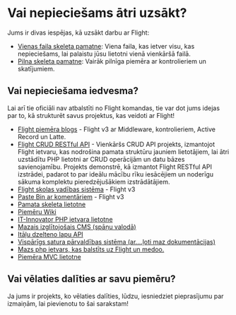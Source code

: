 # Vai nepieciešams ātri uzsākt?

Jums ir divas iespējas, kā uzsākt darbu ar Flight:

- [Vienas faila skeleta pamatne](https://github.com/flightphp/skeleton-simple): Viena faila, kas ietver visu, kas nepieciešams, lai palaistu jūsu lietotni vienā vienkāršā failā.
- [Pilna skeleta pamatne](https://github.com/flightphp/skeleton): Vairāk pilnīga piemēra ar kontrolieriem un skatījumiem.

## Vai nepieciešama iedvesma?

Lai arī tie oficiāli nav atbalstīti no Flight komandas, tie var dot jums idejas par to, kā strukturēt savus projektus, kas veidoti ar Flight!

- [Flight piemēra blogs](https://github.com/n0nag0n/flightphp-blog) - Flight v3 ar Middleware, kontrolieriem, Active Record un Latte.
- [Flight CRUD RESTful API](https://github.com/soheilkhaledabdi/php-crud-api-flight) - Vienkāršs CRUD API projekts, izmantojot Flight ietvaru, kas nodrošina pamata struktūru jauniem lietotājiem, lai ātri uzstādītu PHP lietotni ar CRUD operācijām un datu bāzes savienojamību. Projekts demonstrē, kā izmantot Flight RESTful API izstrādei, padarot to par ideālu mācību rīku iesācējiem un noderīgu sākuma komplektu pieredzējušākiem izstrādātājiem.
- [Flight skolas vadības sistēma](https://github.com/krmu/FlightPHP_School) - Flight v3
- [Paste Bin ar komentāriem](https://github.com/n0nag0n/commie2) - Flight v3
- [Pamata skeleta lietotne](https://github.com/markhughes/flight-skeleton)
- [Piemēru Wiki](https://github.com/Skayo/FlightWiki)
- [IT-Innovator PHP ietvara lietotne](https://github.com/itinnovator/myphp-app)
- [Mazais izglītojošais CMS (spāņu valodā)](https://github.com/casgin/LittleEducationalCMS)
- [Itāļu dzelteno lapu API](https://github.com/chiccomagnus/PGAPI)
- [Vispārīgs satura pārvaldības sistēma (ar....ļoti maz dokumentācijas)](https://github.com/recepuncu/cms)
- [Mazs php ietvars, kas balstīts uz Flight un medoo.](https://github.com/ycrao/tinyme)
- [Piemēra MVC lietotne](https://github.com/paddypei/Flight-MVC)

## Vai vēlaties dalīties ar savu piemēru?

Ja jums ir projekts, ko vēlaties dalīties, lūdzu, iesniedziet pieprasījumu par izmaiņām, lai pievienotu to šai sarakstam!